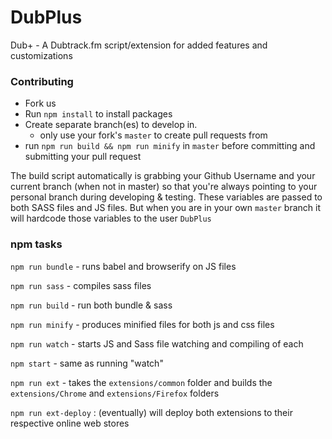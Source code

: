 # DubPlus
Dub+ - A Dubtrack.fm script/extension for added features and customizations

### Contributing

- Fork us    
- Run `npm install` to install packages    
- Create separate branch(es) to develop in.
  - only use your fork's `master` to create pull requests from 
- run `npm run build && npm run minify` in `master` before committing and submitting your pull request

The build script automatically is grabbing your Github Username and your current branch (when not in master) so that you're always pointing to your personal branch during developing & testing.  These variables are passed to both SASS files and JS files. But when you are in your own `master` branch it will hardcode those variables to the user `DubPlus`


### npm tasks

`npm run bundle` - runs babel and browserify on JS files

`npm run sass` - compiles sass files

`npm run build` - run both bundle & sass

`npm run minify` - produces minified files for both js and css files

`npm run watch` - starts JS and Sass file watching and compiling of each

`npm start` - same as running "watch"

`npm run ext` - takes the `extensions/common` folder and builds the `extensions/Chrome` and `extensions/Firefox` folders

`npm run ext-deploy` : (eventually) will deploy both extensions to their respective online web stores
